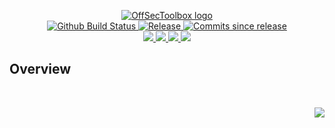 <!-- markdownlint-disable -->
<p align="center">
    <a href="https://github.com/OffSecToolbox/">
        <img src="https://cdn.wolfsoftware.com/assets/images/github/organisations/offsectoolbox/black-and-white-circle-256.png" alt="OffSecToolbox logo" />
    </a>
    <br />
    <a href="https://github.com/OffSecToolbox/subdomain-scanner/actions/workflows/cicd-pipeline.yml">
        <img src="https://img.shields.io/github/actions/workflow/status/OffSecToolbox/subdomain-scanner/cicd-pipeline.yml?branch=master&label=cicd%20pipeline&style=for-the-badge" alt="Github Build Status" />
    </a>
    <a href="https://github.com/OffSecToolbox/subdomain-scanner/releases/latest">
        <img src="https://img.shields.io/github/v/release/OffSecToolbox/subdomain-scanner?color=blue&label=Latest%20Release&style=for-the-badge" alt="Release">
    </a>
    <a href="https://github.com/OffSecToolbox/subdomain-scanner/releases/latest">
        <img src="https://img.shields.io/github/commits-since/OffSecToolbox/subdomain-scanner/latest.svg?color=blue&style=for-the-badge" alt="Commits since release">
    </a>
    <br />
    <a href="https://github.com/OffSecToolbox/subdomain-scanner/blob/master/.github/CODE_OF_CONDUCT.md">
        <img src="https://img.shields.io/badge/Code%20of%20Conduct-blue?style=for-the-badge" />
    </a>
    <a href="https://github.com/OffSecToolbox/subdomain-scanner/blob/master/.github/CONTRIBUTING.md">
        <img src="https://img.shields.io/badge/Contributing-blue?style=for-the-badge" />
    </a>
    <a href="https://github.com/OffSecToolbox/subdomain-scanner/blob/master/.github/SECURITY.md">
        <img src="https://img.shields.io/badge/Report%20Security%20Concern-blue?style=for-the-badge" />
    </a>
    <a href="https://github.com/OffSecToolbox/subdomain-scanner/issues">
        <img src="https://img.shields.io/badge/Get%20Support-blue?style=for-the-badge" />
    </a>
</p>

## Overview

<br />
<p align="right"><a href="https://wolfsoftware.com/"><img src="https://img.shields.io/badge/Created%20by%20Wolf%20on%20behalf%20of%20Wolf%20Software-blue?style=for-the-badge" /></a></p>
